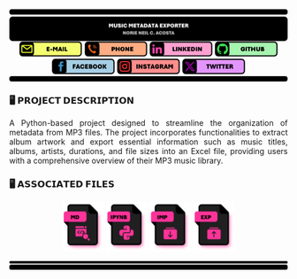 <div style = "display: flex; flex-direction: column; align-items: center;">
    <!-- HEADER -->
   <img src = "IMPORT FILES/PythonProjectHeader.png" alt = "Python Project Header" style = "width: 100%;" />
     <div align = "center" style = "width: 100%;">
        <!-- E-MAIL -->
        <a href = "norieneil_acosta@outlook.com" title = "E-MAIL: norieneil_acosta@outlook.com"> <img src = "IMPORT FILES/EmailIcon.png" alt = "E-Mail Address" style = "width: 114px; height: auto"></a>   
         <!-- PHONE -->
        <a href = "09673381501" title = "PHONE: 09673381501"> <img src = "IMPORT FILES/PhoneIcon.png" alt = "Contact Number" style = "width: 114px; height: auto"></a>
        <!-- LINKEDIN -->
        <a href = "https://www.linkedin.com/in/norzzielein" title = "LINKEDIN: https://www.linkedin.com/in/norzzielein"> <img src = "IMPORT FILES/LinkedInIcon.png" alt = "LinkedIn Account" style = "width: 114px; height: auto"></a>
        <!-- GITHUB -->
        <a href = "https://github.com/norzzielein" title = "GITHUB: https://github.com/norzzielein"> <img src = "IMPORT FILES/GitHubIcon.png" alt = "GitHub Account" style = "width: 114px; height: auto"></a>
        <!-- FACEBOOK -->
        <a href = "https://www.facebook.com/norzzielein" title = "FACEBOOK: https://www.facebook.com/norzzielein"> <img src = "IMPORT FILES/FacebookIcon.png" alt = "Facebook Account" style = "width: 114px; height: auto"></a>
        <!-- INSTAGRAM -->
        <a href = "https://www.instagram.com/norzzielein" title = "INSTAGRAM: https://www.instagram.com/norzzielein"> <img src = "IMPORT FILES/InstagramIcon.png" alt = "Instagram Account" style = "width: 114px; height: auto"></a>
        <!-- TWITTER -->
        <a href = "https://twitter.com/norzzielein" title = "TWITTER: https://twitter.com/norzzielein"> <img src = "IMPORT FILES/TwitterIcon.png" alt = "Twitter Account" style = "width: 114px; height: auto"></a>
    </div>
    <!-- TRAILER -->
    <img src = "IMPORT FILES/PythonProjectTrailer.png" alt = "Python Project Trailer" style = "width: 100%;" />    
</div>

### 🖥️ 𝗣𝗥𝗢𝗝𝗘𝗖𝗧 𝗗𝗘𝗦𝗖𝗥𝗜𝗣𝗧𝗜𝗢𝗡

<div align = "justify">
A Python-based project designed to streamline the organization of metadata from MP3 files. The project incorporates functionalities to extract album artwork and export essential information such as music titles, albums, artists, durations, and file sizes into an Excel file, providing users with a comprehensive overview of their MP3 music library.
</div>

### 🖥️ 𝗔𝗦𝗦𝗢𝗖𝗜𝗔𝗧𝗘𝗗 𝗙𝗜𝗟𝗘𝗦

<div align = "center">
    <a href = "README.md" title = "Markdown File"> <img src = "IMPORT FILES/MDFileIcon.png" alt = "MD File Icon" style = "width: 75px; height: auto"></a>
    <a href = "MUSIC METADATA EXPORTER.ipynb" title = "IPython Notebook"> <img src = "IMPORT FILES/IPYNBFileIcon.png" alt = "IPYNB File Icon" style = "width: 75px; height: auto"></a>
    <a href = "IMPORT FILES" title = "Import Files"> <img src = "IMPORT FILES/IMPFileIcon.png" alt = "IMP File Icon" style = "width: 75px; height: auto"></a>
    <a href = "EXPORT FILES" title = "Export Files"> <img src = "IMPORT FILES/EXPFileIcon.png" alt = "EXP File Icon" style = "width: 75px; height: auto"></a>
</div>    

<!-- FOOTER -->
<img src = "IMPORT FILES/PythonProjectFooter.png" alt = "Python Project Footer"></a>
